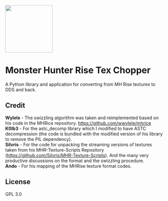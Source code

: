 <img src="https://cdn.discordapp.com/attachments/606154391405199380/828385308672393216/GossHaragIconFull.fw.png" width="150"> 

# Monster Hunter Rise Tex Chopper  

A Python library and application for converting from MH Rise textures to DDS and back.

## Credit
**Wylele** - The swizzling algorithm was taken and reimplemented based on his code in the MHRice repository. https://github.com/wwylele/mhrice  
**K0lb3** - For the astc_decomp library which I modified to have ASTC decompression (the code is bundled with the modified version of his library to remove the PIL dependency).  
**Silvris** - For the code for unpacking the streaming versions of textures taken from his MHR-Texture-Scripts Repository (https://github.com/Silvris/MHR-Texture-Scripts). And the many very productive discussions on the format and the swizzling procedure.  
**Ando** - For his mapping of the MHRise texture format codes.  

## License
GPL 3.0

